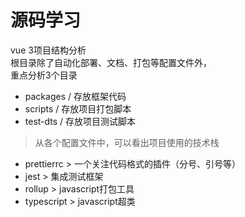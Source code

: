 # 源码学习

vue 3项目结构分析     
根目录除了自动化部署、文档、打包等配置文件外，    
重点分析3个目录    

* packages / 存放框架代码
* scripts / 存放项目打包脚本
* test-dts / 存放项目测试脚本

> 从各个配置文件中，可以看出项目使用的技术栈

* prettierrc > 一个关注代码格式的插件（分号、引号等）
* jest > 集成测试框架
* rollup > javascript打包工具
* typescript > javascript超类
